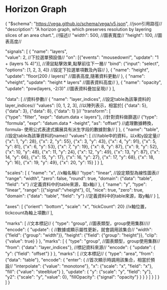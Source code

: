 # Horizon Graph
{
  "$schema": "https://vega.github.io/schema/vega/v5.json", //json引用路徑//
  "description": "A horizon graph, which preserves resolution by layering slices of an area chart.", //描述//
  "width": 500, //圖表寬度//
  "height": 100, //圖表高度//

  "signals": [
    {
      "name": "layers",       
      "value": 2,             //下拉選單預設值//
      "on": [{"events": "mousedown!", "update": "1 + (layers % 4)"}],    //滑鼠點擊效果,點擊前往下一層//
      "bind": {"input": "select", "options": [1, 2, 3, 4]}    //設定下拉選單項數及內容//
    },
    {
      "name": "height",
      "update": "floor(200 / layers)"       //圖表高度,隨著資料更動//
    },
    {
      "name": "vheight",
      "update": "height * layers"           //圖表資料高度//
    },
    {
      "name": "opacity",
      "update": "pow(layers, -2/3)"         //圖表資料疊加呈現//
    }
  ],

  "data": [    //資料參數//
    {
      "name": "layer_indices",  //設定table為該筆資料的layer_indices//
      "values": [0, 1, 2, 3], //以陣列表示，相當於[ {"data": 5}, {"data": 3}, {"data": 8}, {"data": 1} ]//
      "transform": [   
        {"type": "filter", "expr": "datum.data < layers"}, //針對資料做篩選//
        {"type": "formula", "expr": "datum.data * -height", "as": "offset"} //處理數據轉換，formula- 使用公式表達式擴展具有派生字段的數據對象//
      ]
    },
    {
      "name": "table",  //設定table為該筆資料的name//
      "values": [     ////table中的資料，以x和y設定量//
        {"x": 1,  "y": 28}, {"x": 2,  "y": 55},
        {"x": 3,  "y": 43}, {"x": 4,  "y": 91},
        {"x": 5,  "y": 81}, {"x": 6,  "y": 53},
        {"x": 7,  "y": 19}, {"x": 8,  "y": 87},
        {"x": 9,  "y": 52}, {"x": 10, "y": 48},
        {"x": 11, "y": 24}, {"x": 12, "y": 49},
        {"x": 13, "y": 87}, {"x": 14, "y": 66},
        {"x": 15, "y": 17}, {"x": 16, "y": 27},
        {"x": 17, "y": 68}, {"x": 18, "y": 16},
        {"x": 19, "y": 49}, {"x": 20, "y": 15}
      ]
    }
  ],

  "scales": [
    {
      "name": "x",  //x軸名稱//
      "type": "linear", //設定類型為線性圖表//
      "range": "width",
      "zero": false, "round": true,
      "domain": {"data": "table", "field": "x"}  //定義資料中的table來源，取x軸//
    },
    {
      "name": "y",
      "type": "linear",
      "range": [{"signal":"vheight"}, 0],
      "nice": true, "zero": true,
      "domain": {"data": "table", "field": "y"}   //定義資料中的table來源，取y軸//
    }
  ],

  "axes": [
    {"orient": "bottom", "scale": "x", "tickCount": 20} //x軸位置，tickcount為軸上項數//
  ],

  "marks": [  //文本標記//
    { 
      "type": "group", //圖表類型，group使用集群////
      "encode": { 
        "update": { //數據或顯示屬性更新，就會調用該集合//
          "width": {"field": {"group": "width"}},
          "height": {"field": {"group": "height"}},
          "clip": {"value": true}
        }
      },
      "marks": [
        {
          "type": "group",    //圖表類型，group使用集群//
          "from": {"data": "layer_indices"},    //標記資料來源//
          "encode": {
            "update": {
              "y": {"field": "offset"}
            }
          },
          "marks": [    //文本標記//
            {
              "type": "area",
              "from": {"data": "table"},
              "encode": {
                "enter": {  //首次顯示時調用該集合，相當於預設//
                  "interpolate": {"value": "monotone"},
                  "x": {"scale": "x", "field": "x"},
                  "fill": {"value": "steelblue"}
                },
                "update": {
                  "y": {"scale": "y", "field": "y"},
                  "y2": {"scale": "y", "value": 0},
                  "fillOpacity": {"signal": "opacity"}
                }
              }
            }
          ]
        }
      ]
    }
  ]
}

